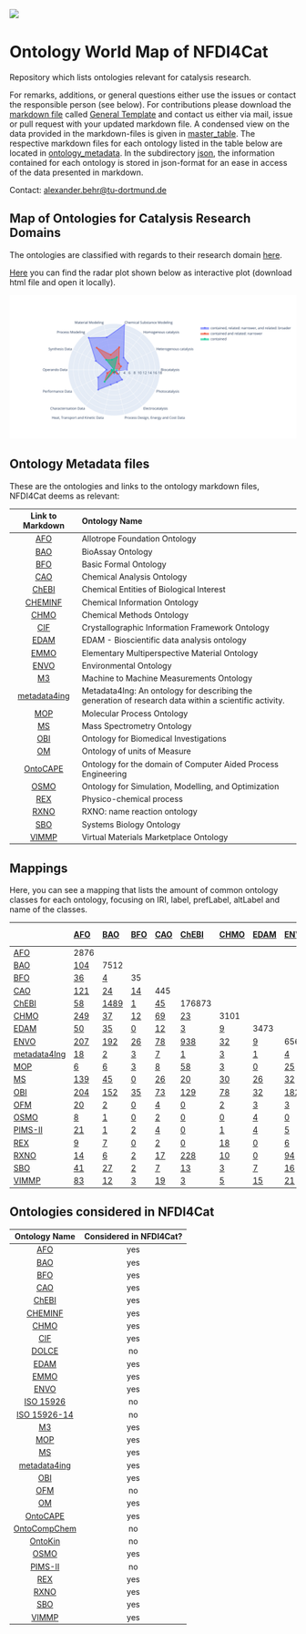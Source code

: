 [<img src="./logo_NFDI4Cat.jpg" width="300" />](https://nfdi4cat.org/)
# Ontology World Map of NFDI4Cat
Repository which lists ontologies relevant for catalysis research.

For remarks, additions, or general questions either use the issues or contact the responsible person (see below).
For contributions please download the [markdown file](./General_Template.md) called [General Template] and contact us either via mail, issue or pull request with your updated markdown file. 
A condensed view on the data provided in the markdown-files is given in [master_table](./master_table/Possible_Template_TF_OntoWorldMap_2023-03-28_10-52.xlsx).
The respective markdown files for each ontology listed in the table below are located in [ontology_metadata](./ontology_metadata).
In the subdirectory [json](./json), the information contained for each ontology is stored in json-format for an ease in access of the data presented in markdown.

Contact: <a href="mailto:alexander.behr@tu-dortmund.de?subject=Contact for Software Collection from NFDI4Cat">alexander.behr@tu-dortmund.de</a>


## Map of Ontologies for Catalysis Research Domains

 The ontologies are classified with regards to their research domain [here](./Radarplots.md).

 [Here](./Radarplot.html) you can find the radar plot shown below as interactive plot (download html file and open it locally).

 ![Map of Ontologies for Catalysis Research Domains](./Radarplot.svg)


## Ontology Metadata files
These are the ontologies and links to the ontology markdown files, NFDI4Cat deems as relevant:

| Link to Markdown | Ontology Name |
 |:---:|:---|
| [AFO] |Allotrope Foundation Ontology |
| [BAO] |BioAssay Ontology |
| [BFO] |Basic Formal Ontology |
| [CAO] |Chemical Analysis Ontology |
| [ChEBI] |Chemical Entities of Biological Interest |
| [CHEMINF] |Chemical Information Ontology |
| [CHMO] |Chemical Methods Ontology |
| [CIF] |Crystallographic Information Framework Ontology |
| [EDAM] |EDAM - Bioscientific data analysis ontology |
| [EMMO] |Elementary Multiperspective Material Ontology |
| [ENVO] |Environmental Ontology |
| [M3] |Machine to Machine Measurements Ontology |
| [metadata4ing] |Metadata4Ing: An ontology for describing the generation of research data within a scientific activity. |
| [MOP] |Molecular Process Ontology |
| [MS] |Mass Spectrometry Ontology |
| [OBI] |Ontology for Biomedical Investigations |
| [OM] |Ontology of units of Measure |
| [OntoCAPE] |Ontology for the domain of Computer Aided Process Engineering |
| [OSMO] |Ontology for Simulation, Modelling, and Optimization |
| [REX] |Physico-chemical process |
| [RXNO] |RXNO: name reaction ontology |
| [SBO] |Systems Biology Ontology |
| [VIMMP] |Virtual Materials Marketplace Ontology |


## Mappings
Here, you can see a mapping that lists the amount of common ontology classes for each ontology, focusing on IRI, label, prefLabel, altLabel and name of the classes.

|                | [AFO]                              | [BAO]                             | [BFO]                             | [CAO]                             | [ChEBI]                             | [CHMO]                             | [EDAM]                             | [ENVO]                             | [metadata4Ing]                        | [MOP]                        | [MS]                        | [OBI]                        | [OFM]                        | [OSMO]                        | [PIMS-II]                       | [REX]                      | [RXNO]                      | [SBO]                      | [VIMMP]   |
|:---------------|:-----------------------------------|:----------------------------------|:----------------------------------|:----------------------------------|:------------------------------------|:-----------------------------------|:-----------------------------------|:-----------------------------------|:--------------------------------------|:-----------------------------|:----------------------------|:-----------------------------|:-----------------------------|:------------------------------|:--------------------------------|:---------------------------|:----------------------------|:---------------------------|:----------|
| [AFO]          | 2876                               |                                   |                                   |                                   |                                     |                                    |                                    |                                    |                                       |                              |                             |                              |                              |                               |                                 |                            |                             |                            |           |
| [BAO]          | [104](/mapping/AFO_BAO.md)         | 7512                              |                                   |                                   |                                     |                                    |                                    |                                    |                                       |                              |                             |                              |                              |                               |                                 |                            |                             |                            |           |
| [BFO]          | [36](/mapping/AFO_BFO.md)          | [4](/mapping/BAO_BFO.md)          | 35                                |                                   |                                     |                                    |                                    |                                    |                                       |                              |                             |                              |                              |                               |                                 |                            |                             |                            |           |
| [CAO]          | [121](/mapping/AFO_CAO.md)         | [24](/mapping/BAO_CAO.md)         | [14](/mapping/BFO_CAO.md)         | 445                               |                                     |                                    |                                    |                                    |                                       |                              |                             |                              |                              |                               |                                 |                            |                             |                            |           |
| [ChEBI]        | [58](/mapping/AFO_ChEBI.md)        | [1489](/mapping/BAO_ChEBI.md)     | [1](/mapping/BFO_ChEBI.md)        | [45](/mapping/CAO_ChEBI.md)       | 176873                              |                                    |                                    |                                    |                                       |                              |                             |                              |                              |                               |                                 |                            |                             |                            |           |
| [CHMO]         | [249](/mapping/AFO_CHMO.md)        | [37](/mapping/BAO_CHMO.md)        | [12](/mapping/BFO_CHMO.md)        | [69](/mapping/CAO_CHMO.md)        | [23](/mapping/ChEBI_CHMO.md)        | 3101                               |                                    |                                    |                                       |                              |                             |                              |                              |                               |                                 |                            |                             |                            |           |
| [EDAM]         | [50](/mapping/AFO_EDAM.md)         | [35](/mapping/BAO_EDAM.md)        | [0](/mapping/BFO_EDAM.md)         | [12](/mapping/CAO_EDAM.md)        | [3](/mapping/ChEBI_EDAM.md)         | [9](/mapping/CHMO_EDAM.md)         | 3473                               |                                    |                                       |                              |                             |                              |                              |                               |                                 |                            |                             |                            |           |
| [ENVO]         | [207](/mapping/AFO_ENVO.md)        | [192](/mapping/BAO_ENVO.md)       | [26](/mapping/BFO_ENVO.md)        | [78](/mapping/CAO_ENVO.md)        | [938](/mapping/ChEBI_ENVO.md)       | [32](/mapping/CHMO_ENVO.md)        | [9](/mapping/EDAM_ENVO.md)         | 6566                               |                                       |                              |                             |                              |                              |                               |                                 |                            |                             |                            |           |
| [metadata4Ing] | [18](/mapping/AFO_metadata4Ing.md) | [2](/mapping/BAO_metadata4Ing.md) | [3](/mapping/BFO_metadata4Ing.md) | [7](/mapping/CAO_metadata4Ing.md) | [1](/mapping/ChEBI_metadata4Ing.md) | [3](/mapping/CHMO_metadata4Ing.md) | [1](/mapping/EDAM_metadata4Ing.md) | [4](/mapping/ENVO_metadata4Ing.md) | 32                                    |                              |                             |                              |                              |                               |                                 |                            |                             |                            |           |
| [MOP]          | [6](/mapping/AFO_MOP.md)           | [6](/mapping/BAO_MOP.md)          | [3](/mapping/BFO_MOP.md)          | [8](/mapping/CAO_MOP.md)          | [58](/mapping/ChEBI_MOP.md)         | [3](/mapping/CHMO_MOP.md)          | [0](/mapping/EDAM_MOP.md)          | [25](/mapping/ENVO_MOP.md)         | [1](/mapping/metadata4Ing_MOP.md)     | 3686                         |                             |                              |                              |                               |                                 |                            |                             |                            |           |
| [MS]           | [139](/mapping/AFO_MS.md)          | [45](/mapping/BAO_MS.md)          | [0](/mapping/BFO_MS.md)           | [26](/mapping/CAO_MS.md)          | [20](/mapping/ChEBI_MS.md)          | [30](/mapping/CHMO_MS.md)          | [26](/mapping/EDAM_MS.md)          | [32](/mapping/ENVO_MS.md)          | [1](/mapping/metadata4Ing_MS.md)      | [1](/mapping/MOP_MS.md)      | 14989                       |                              |                              |                               |                                 |                            |                             |                            |           |
| [OBI]          | [204](/mapping/AFO_OBI.md)         | [152](/mapping/BAO_OBI.md)        | [35](/mapping/BFO_OBI.md)         | [73](/mapping/CAO_OBI.md)         | [129](/mapping/ChEBI_OBI.md)        | [78](/mapping/CHMO_OBI.md)         | [32](/mapping/EDAM_OBI.md)         | [182](/mapping/ENVO_OBI.md)        | [4](/mapping/metadata4Ing_OBI.md)     | [6](/mapping/MOP_OBI.md)     | [35](/mapping/MS_OBI.md)    | 4866                         |                              |                               |                                 |                            |                             |                            |           |
| [OFM]          | [20](/mapping/AFO_OFM.md)          | [2](/mapping/BAO_OFM.md)          | [0](/mapping/BFO_OFM.md)          | [4](/mapping/CAO_OFM.md)          | [0](/mapping/ChEBI_OFM.md)          | [2](/mapping/CHMO_OFM.md)          | [3](/mapping/EDAM_OFM.md)          | [3](/mapping/ENVO_OFM.md)          | [1](/mapping/metadata4Ing_OFM.md)     | [0](/mapping/MOP_OFM.md)     | [0](/mapping/MS_OFM.md)     | [5](/mapping/OBI_OFM.md)     | 109                          |                               |                                 |                            |                             |                            |           |
| [OSMO]         | [8](/mapping/AFO_OSMO.md)          | [1](/mapping/BAO_OSMO.md)         | [0](/mapping/BFO_OSMO.md)         | [2](/mapping/CAO_OSMO.md)         | [0](/mapping/ChEBI_OSMO.md)         | [0](/mapping/CHMO_OSMO.md)         | [4](/mapping/EDAM_OSMO.md)         | [0](/mapping/ENVO_OSMO.md)         | [1](/mapping/metadata4Ing_OSMO.md)    | [0](/mapping/MOP_OSMO.md)    | [3](/mapping/MS_OSMO.md)    | [2](/mapping/OBI_OSMO.md)    | [2](/mapping/OFM_OSMO.md)    | 173                           |                                 |                            |                             |                            |           |
| [PIMS-II]      | [21](/mapping/AFO_PIMS-II.md)      | [1](/mapping/BAO_PIMS-II.md)      | [2](/mapping/BFO_PIMS-II.md)      | [4](/mapping/CAO_PIMS-II.md)      | [0](/mapping/ChEBI_PIMS-II.md)      | [1](/mapping/CHMO_PIMS-II.md)      | [4](/mapping/EDAM_PIMS-II.md)      | [5](/mapping/ENVO_PIMS-II.md)      | [9](/mapping/metadata4Ing_PIMS-II.md) | [1](/mapping/MOP_PIMS-II.md) | [1](/mapping/MS_PIMS-II.md) | [6](/mapping/OBI_PIMS-II.md) | [0](/mapping/OFM_PIMS-II.md) | [2](/mapping/OSMO_PIMS-II.md) | 135                             |                            |                             |                            |           |
| [REX]          | [9](/mapping/AFO_REX.md)           | [7](/mapping/BAO_REX.md)          | [0](/mapping/BFO_REX.md)          | [2](/mapping/CAO_REX.md)          | [0](/mapping/ChEBI_REX.md)          | [18](/mapping/CHMO_REX.md)         | [0](/mapping/EDAM_REX.md)          | [6](/mapping/ENVO_REX.md)          | [1](/mapping/metadata4Ing_REX.md)     | [23](/mapping/MOP_REX.md)    | [2](/mapping/MS_REX.md)     | [3](/mapping/OBI_REX.md)     | [0](/mapping/OFM_REX.md)     | [0](/mapping/OSMO_REX.md)     | [0](/mapping/PIMS-II_REX.md)    | 552                        |                             |                            |           |
| [RXNO]         | [14](/mapping/AFO_RXNO.md)         | [6](/mapping/BAO_RXNO.md)         | [2](/mapping/BFO_RXNO.md)         | [17](/mapping/CAO_RXNO.md)        | [228](/mapping/ChEBI_RXNO.md)       | [10](/mapping/CHMO_RXNO.md)        | [0](/mapping/EDAM_RXNO.md)         | [94](/mapping/ENVO_RXNO.md)        | [1](/mapping/metadata4Ing_RXNO.md)    | [122](/mapping/MOP_RXNO.md)  | [3](/mapping/MS_RXNO.md)    | [12](/mapping/OBI_RXNO.md)   | [0](/mapping/OFM_RXNO.md)    | [0](/mapping/OSMO_RXNO.md)    | [1](/mapping/PIMS-II_RXNO.md)   | [12](/mapping/REX_RXNO.md) | 1019                        |                            |           |
| [SBO]          | [41](/mapping/AFO_SBO.md)          | [27](/mapping/BAO_SBO.md)         | [2](/mapping/BFO_SBO.md)          | [7](/mapping/CAO_SBO.md)          | [13](/mapping/ChEBI_SBO.md)         | [3](/mapping/CHMO_SBO.md)          | [7](/mapping/EDAM_SBO.md)          | [16](/mapping/ENVO_SBO.md)         | [1](/mapping/metadata4Ing_SBO.md)     | [19](/mapping/MOP_SBO.md)    | [9](/mapping/MS_SBO.md)     | [13](/mapping/OBI_SBO.md)    | [3](/mapping/OFM_SBO.md)     | [1](/mapping/OSMO_SBO.md)     | [2](/mapping/PIMS-II_SBO.md)    | [11](/mapping/REX_SBO.md)  | [7](/mapping/RXNO_SBO.md)   | 694                        |           |
| [VIMMP]        | [83](/mapping/AFO_VIMMP.md)        | [12](/mapping/BAO_VIMMP.md)       | [3](/mapping/BFO_VIMMP.md)        | [19](/mapping/CAO_VIMMP.md)       | [3](/mapping/ChEBI_VIMMP.md)        | [5](/mapping/CHMO_VIMMP.md)        | [15](/mapping/EDAM_VIMMP.md)       | [21](/mapping/ENVO_VIMMP.md)       | [6](/mapping/metadata4Ing_VIMMP.md)   | [1](/mapping/MOP_VIMMP.md)   | [12](/mapping/MS_VIMMP.md)  | [24](/mapping/OBI_VIMMP.md)  | [8](/mapping/OFM_VIMMP.md)   | [172](/mapping/OSMO_VIMMP.md) | [18](/mapping/PIMS-II_VIMMP.md) | [0](/mapping/REX_VIMMP.md) | [2](/mapping/RXNO_VIMMP.md) | [9](/mapping/SBO_VIMMP.md) | 1082      |

## Ontologies considered in NFDI4Cat
| Ontology Name | Considered in NFDI4Cat? |
|:---------------:|:-------------------------:|
| [AFO]           | yes                       |
| [BAO]           | yes                        |
| [BFO]           | yes                       |
| [CAO]           | yes                       |
| [ChEBI]         | yes                       |
| [CHEMINF]       | yes                       |
| [CHMO]          | yes                       |
| [CIF]  		  | yes        					|                
| [DOLCE]         | no                       |
| [EDAM]          | yes                        |
| [EMMO]          | yes                       |
| [ENVO]          | yes                       |
| [ISO 15926]     | no                       |
| [ISO 15926-14]  | no                       |
| [M3]            | yes                        |
| [MOP]           | yes						|
| [MS]            | yes                        |
| [metadata4ing]      | yes                        |
| [OBI] | yes |
| [OFM]           | no                        |
| [OM]            | yes                       |
| [OntoCAPE]      | yes                       |
| [OntoCompChem]  | no                       |
| [OntoKin]       | no                       |
| [OSMO]          | yes                       |
| [PIMS-II]       | no                        |
| [REX]           | yes                       |
| [RXNO]          | yes                        |
| [SBO]           | yes                       |
| [VIMMP]         | yes                       |


[AFO]: ./ontology_metadata/AFO.md
[BAO]: ./ontology_metadata/BAO.md
[BFO]: ./ontology_metadata/BFO.md
[CAO]: ./ontology_metadata/CAO.md
[ChEBI]: ./ontology_metadata/ChEBI.md
[CHEMINF]: ./ontology_metadata/CHEMINF.md
[CHMO]: ./ontology_metadata/CHMO.md
[CIF]: ./ontology_metadata/CIF.md
[DOLCE]: http://www.loa.istc.cnr.it/dolce/overview.html
[EDAM]: ./ontology_metadata/EDAM.md
[EMMO]: ./ontology_metadata/EMMO.md
[ENVO]: ./ontology_metadata/ENVO.md
[ISO 15926]: https://en.wikipedia.org/wiki/ISO_15926
[ISO 15926-14]: https://en.wikipedia.org/wiki/ISO_15926
[M3]: ./ontology_metadata/M3.md
[metadata4ing]: ./ontology_metadata/metadata4ing.md
[MOP]: ./ontology_metadata/MOP.md
[MS]: ./ontology_metadata/MS.md
[OBI]: ./ontology_metadata/OBI.md
[OFM]: ./ontology_metadata/OFM.md
[OM]: ./ontology_metadata/OM.md
[OntoCAPE]: ./ontology_metadata/OntoCAPE.md
[OntoCompChem]: http://www.theworldavatar.com/ontology/ontocompchem/ontocompchem.owl
[OntoKin]: https://pubs.acs.org/doi/abs/10.1021/acs.jcim.9b00960
[OSMO]: ./ontology_metadata/OSMO.md
[PIMS-II]: ./ontology_metadata/PIMS-II.md
[REX]: ./ontology_metadata/REX.md
[RXNO]: ./ontology_metadata/RXNO.md
[SBO]: ./ontology_metadata/SBO.md
[VIMMP]: ./ontology_metadata/VIMMP.md



[General Template]: ./General_Template.md
